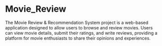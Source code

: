 # Movie_Review
The Movie Review &amp; Recommendation System project is a web-based application designed to allow users to browse and review movies. Users can view movie details, submit their ratings, and write reviews, providing a platform for movie enthusiasts to share their opinions and experiences.
